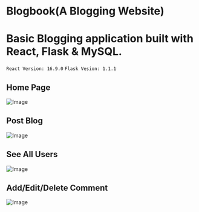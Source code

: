 # Blogbook(A Blogging Website)
# Basic Blogging application built with React, Flask & MySQL.
`React Version: 16.9.0`
`Flask Vesion: 1.1.1`
## Home Page
![Image ](https://i.ibb.co/HV7f0mS/Screenshot-from-2019-12-11-07-00-04-1.png)

## Post Blog
![Image ](https://i.ibb.co/1qxZwHR/Screenshot-from-2019-12-11-07-00-21.png)

## See All Users
![Image ](https://i.ibb.co/yB27KCz/Screenshot-from-2019-12-11-07-02-54.png)

## Add/Edit/Delete Comment 
![Image ](https://i.ibb.co/qnrBDpw/Screenshot-from-2019-12-11-07-00-51.png)
